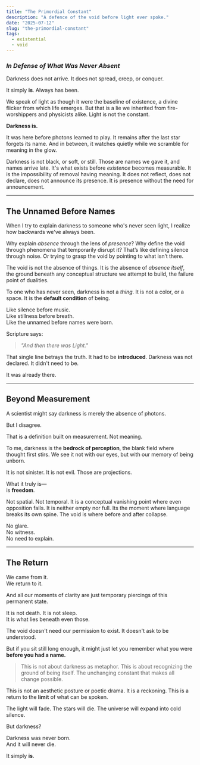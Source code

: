 ```yaml
---
title: "The Primordial Constant"
description: "A defence of the void before light ever spoke."
date: "2025-07-12"
slug: "the-primordial-constant"
tags:
  - existential
  - void
---
```


### _In Defense of What Was Never Absent_

Darkness does not arrive. It does not spread, creep, or conquer.

It simply **is**. Always has been.

We speak of light as though it were the baseline of existence, a divine flicker from which life emerges. But that is a lie we inherited from fire-worshippers and physicists alike. Light is not the constant.

**Darkness is.**

It was here before photons learned to play. It remains after the last star forgets its name. And in between, it watches quietly while we scramble for meaning in the glow.

Darkness is not black, or soft, or still. Those are names we gave it, and names arrive late. It's what exists before *existence* becomes measurable. It is the impossibility of removal having meaning. It does not reflect, does not declare, does not announce its presence. It is presence without the need for announcement.

---

## **The Unnamed Before Names**

When I try to explain darkness to someone who's never seen light, I realize how backwards we've always been.

Why explain *absence* through the lens of *presence*? Why define the void through phenomena that temporarily disrupt it? That’s like defining silence through noise. Or trying to grasp the void by pointing to what isn’t there.

The void is not the absence of things. It is the absence of *absence itself*, the ground beneath any conceptual structure we attempt to build, the failure point of dualities.

To one who has never seen, darkness is not a *thing*. It is not a color, or a space. It is the **default condition** of being.

Like silence before music.  
Like stillness before breath.  
Like the unnamed before names were born.

Scripture says: 
> *"And then there was Light."*

That single line betrays the truth. It had to be **introduced**. Darkness was not declared. It didn't need to be.

It was already there.

---

## **Beyond Measurement**

A scientist might say darkness is merely the absence of photons.

But I disagree.

That is a definition built on measurement. Not meaning.

To me, darkness is the **bedrock of perception**, the blank field where thought first stirs. We see it not with our eyes, but with our memory of being unborn.

It is not sinister. It is not evil. Those are projections.

What it truly is—  
is **freedom**.

Not spatial. Not temporal. It is a conceptual vanishing point where even opposition fails. It is neither empty nor full. Its the moment where language breaks its own spine. The void is where before and after collapse.

No glare.  
No witness.  
No need to explain.

---

## **The Return**

We came from it.  
We return to it.

And all our moments of clarity are just temporary piercings of this permanent state.

It is not death. It is not sleep.  
It is what lies beneath even those.

The void doesn't need our permission to exist. It doesn't ask to be understood.

But if you sit still long enough, it might just let you remember what you were **before you had a name.**

> This is not about darkness as metaphor. This is about recognizing the ground of being itself. The unchanging constant that makes all change possible.

This is not an aesthetic posture or poetic drama. It is a reckoning. This is a return to the **limit** of what can be spoken. 

The light will fade. The stars will die. The universe will expand into cold silence.

But darkness?

Darkness was never born.  
And it will never die.

It simply **is**.